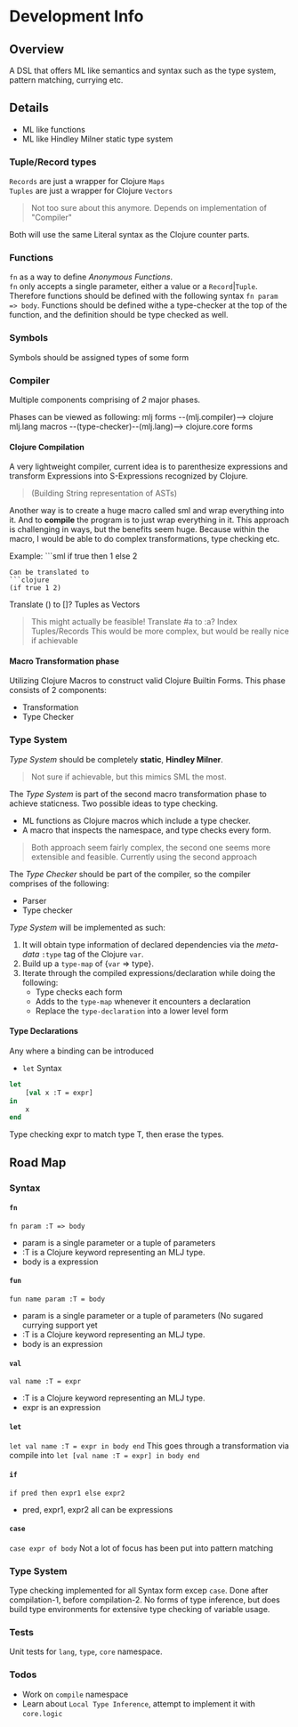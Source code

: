 # Development Info

## Overview
A DSL that offers ML like semantics and syntax such as the type system, pattern
matching, currying etc.

## Details
- ML like functions
- ML like Hindley Milner static type system

### Tuple/Record types
`Records` are just a wrapper for Clojure `Maps`  
`Tuples` are just a wrapper for Clojure `Vectors`  
> Not too sure about this anymore. Depends on implementation of "Compiler"

Both will use the same Literal syntax as the Clojure counter parts.

### Functions
`fn` as a way to define *Anonymous Functions*.  
`fn` only accepts a single parameter, either a value or a `Record`|`Tuple`.  
Therefore functions should be defined with the following syntax `fn param => body`.
Functions should be defined withe a type-checker at the top of the function, and the definition should be type
checked as well.

### Symbols
Symbols should be assigned types of some form

### Compiler
Multiple components comprising of *2* major phases.

Phases can be viewed as following:
mlj forms --(mlj.compiler)--> clojure mlj.lang macros --(type-checker)--(mlj.lang)--> clojure.core forms

#### Clojure Compilation
A very lightweight compiler, current idea is to parenthesize
expressions and transform Expressions into S-Expressions recognized by Clojure.  
> (Building String representation of ASTs)

Another way is to create a huge macro called sml and wrap everything into it.
And to **compile** the program is to just wrap everything in it.
This approach is challenging in ways, but the benefits seem huge. Because within
the macro, I would be able to do complex transformations, type checking etc.

Example: ```sml if true then 1 else 2
```  
Can be translated to
```clojure
(if true 1 2)
```

Translate () to []? Tuples as Vectors
> This might actually be feasible!
Translate #a to :a? Index Tuples/Records
> This would be more complex, but would be really nice if achievable

#### Macro Transformation phase
Utilizing Clojure Macros to construct valid Clojure Builtin Forms.
This phase consists of 2 components:
* Transformation
* Type Checker

### Type System
*Type System* should be completely **static**, **Hindley Milner**.
> Not sure if achievable, but this mimics SML the most.

The *Type System* is part of the second macro transformation phase to achieve staticness.
Two possible ideas to type checking.
* ML functions as Clojure macros which include a type checker.
* A macro that inspects the namespace, and type checks every form.
> Both approach seem fairly complex, the second one seems more extensible and feasible.
> Currently using the second approach

The *Type Checker* should be part of the compiler, so the compiler comprises of the following:
* Parser
* Type checker

*Type System* will be implemented as such:
1. It will obtain type information of declared dependencies via the *meta-data* `:type` tag of
the Clojure `var`.
2. Build up a `type-map` of {`var` => type}.
3. Iterate through the compiled expressions/declaration while doing the following:
	- Type checks each form
	- Adds to the `type-map` whenever it encounters a declaration
	- Replace the `type-declaration` into a lower level form

#### Type Declarations
Any where a binding can be introduced
- `let`
Syntax
```sml
let
	[val x :T = expr]
in
	x
end
```
Type checking expr to match type T, then erase the types.

## Road Map
### Syntax
#### `fn`
`fn param :T => body`
- param is a single parameter or a tuple of parameters
- :T is a Clojure keyword representing an MLJ type.
- body is a expression
#### `fun`
`fun name param :T = body`  
- param is a single parameter or a tuple of parameters (No sugared currying
support yet
- :T is a Clojure keyword representing an MLJ type.
- body is an expression
#### `val`
`val name :T = expr`  
- :T is a Clojure keyword representing an MLJ type.
- expr is an expression
#### `let`
`let val name :T = expr in body end`
This goes through a transformation via compile into `let [val name :T = expr] in
body end`
#### `if`
`if pred then expr1 else expr2`
- pred, expr1, expr2 all can be expressions
#### `case`
`case expr of body`
Not a lot of focus has been put into pattern matching

### Type System
Type checking implemented for all Syntax form excep `case`. Done after
compilation-1, before compilation-2. No forms of type inference, but does build
type environments for extensive type checking of variable usage.

### Tests
Unit tests for `lang`, `type`, `core` namespace.

### Todos
- Work on `compile` namespace
- Learn about `Local Type Inference`, attempt to implement it with `core.logic`
